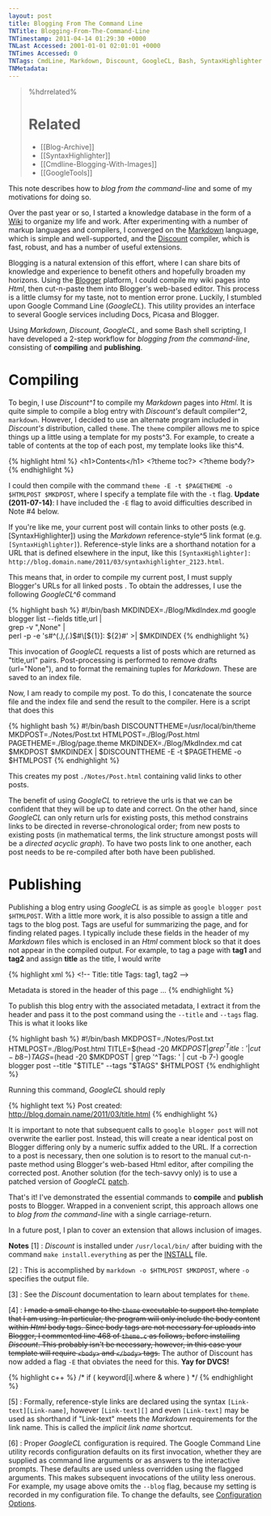 ```yaml
---
layout: post
title: Blogging From The Command Line
TNTitle: Blogging-From-The-Command-Line
TNTimestamp: 2011-04-14 01:29:30 +0000
TNLast Accessed: 2001-01-01 02:01:01 +0000
TNTimes Accessed: 0
TNTags: CmdLine, Markdown, Discount, GoogleCL, Bash, SyntaxHighlighter
TNMetadata: 
---
```



>%hdrrelated%
># Related
> * [[Blog-Archive]]
> * [[SyntaxHighlighter]]
> * [[Cmdline-Blogging-With-Images]]
> * [[GoogleTools]]

<!--
Title: Blogging-From-The-Command-Line
-->

This note describes how to _blog from the command-line_ and some of my motivations for doing so.

Over the past year or so, I started a knowledge database in the form of a [Wiki](http://en.wikipedia.org/wiki/Wiki) to organize my life and work.  After experimenting with a number of markup languages and compilers, I converged on the [Markdown](http://daringfireball.net/projects/markdown/) language, which is simple and well-supported, and the [Discount](http://www.pell.portland.or.us/~orc/Code/discount/) compiler, which is fast, robust, and has a number of useful extensions.

Blogging is a natural extension of this effort, where I can share bits of knowledge and experience to benefit others and hopefully broaden my horizons.  Using the [Blogger](http://www.blogger.com) platform, I could compile my wiki pages into _Html_, then cut-n-paste them into Blogger's web-based editor.  This process is a little clumsy for my taste, not to mention error prone.  Luckily, I stumbled upon Google Command Line (_GoogleCL_).  This utility provides an interface to several Google services including Docs, Picasa and Blogger.

Using _Markdown_, _Discount_, _GoogleCL_, and some Bash shell scripting, I have developed a 2-step workflow for _blogging from the command-line_, consisting of **compiling** and **publishing**.

<!-- more -->

# Compiling

To begin, I use _Discount^1_ to compile my _Markdown_ pages into _Html_.  It is quite simple to compile a blog entry with _Discount's_ default compiler^2, `markdown`.  However, I decided to use an alternate program included in _Discount's_ distribution, called `theme`.  The `theme` compiler allows me to spice things up a little using a template for my posts^3.  For example, to create a table of contents at the top of each post, my template looks like this^4.

{% highlight html %}
&lt;h1&gt;Contents&lt;/h1&gt;
&lt;?theme toc?&gt;
&lt;?theme body?&gt;
{% endhighlight %}

I could then compile with the command `theme -E -t $PAGETHEME -o $HTMLPOST $MKDPOST`, where I specify a template file with the `-t` flag.  __Update (2011-07-14)__: I have included the `-E` flag to avoid difficulties described in Note #4 below.

If you're like me, your current post will contain links to other posts (e.g. [SyntaxHighlighter]) using the _Markdown_ reference-style^5 link format (e.g. `[SyntaxHighlighter]`).  Reference-style links are a shorthand notation for a URL that is defined elsewhere in the input, like this `[SyntaxHighlighter]: http://blog.domain.name/2011/03/syntaxhighlighter_2123.html`.

This means that, in order to compile my current post, I must supply Blogger's URLs for all linked posts .  To obtain the addresses, I use the following _GoogleCL^6_ command

{% highlight bash %}
#!/bin/bash
MKDINDEX=./Blog/MkdIndex.md
google blogger list --fields title,url | \
    grep -v ",None" | \
    perl -p -e 's#^(.*),(.*)$#\[${1}\]: ${2}#' >| $MKDINDEX
{% endhighlight %}

This invocation of _GoogleCL_ requests a list of posts which are returned as "title,url" pairs.  Post-processing is performed to remove drafts (url="None"), and to format the remaining tuples for _Markdown_.  These are saved to an index file.

Now, I am ready to compile my post.  To do this, I concatenate the source file and the index file and send the result to the compiler.  Here is a script that does this

{% highlight bash %}
#!/bin/bash
DISCOUNTTHEME=/usr/local/bin/theme
MKDPOST=./Notes/Post.txt
HTMLPOST=./Blog/Post.html
PAGETHEME=./Blog/page.theme
MKDINDEX=./Blog/MkdIndex.md
cat $MKDPOST $MKDINDEX | $DISCOUNTTHEME -E -t $PAGETHEME -o $HTMLPOST
{% endhighlight %}

This creates my post `./Notes/Post.html` containing valid links to other posts.

The benefit of using _GoogleCL_ to retrieve the urls is that we can be confident that they will be up to date and correct.  On the other hand, since _GoogleCL_ can only return urls for existing posts, this method constrains links to be directed in reverse-chronological order; from new posts to existing posts (in mathematical terms, the link structure amongst posts will be a _directed acyclic graph_).  To have two posts link to one another, each post needs to be re-compiled after both have been published.


# Publishing

Publishing a blog entry using _GoogleCL_ is as simple as `google blogger post $HTMLPOST`.  With a little more work, it is also possible to assign a title and tags to the blog post.  Tags are useful for summarizing the page, and for finding related pages.  I typically include these fields in the header of my _Markdown_ files which is enclosed in an _Html_ comment block so that it does not appear in the compiled output.  For example, to tag a page with **tag1** and **tag2** and assign **title** as the title, I would write

{% highlight xml %}
 &lt;!--
 Title: title
 Tags: tag1, tag2
 --&gt;

 Metadata is stored in the header of this page ...
{% endhighlight %}

To publish this blog entry with the associated metadata, I extract it from the header and pass it to the post command using the `--title` and `--tags` flag.  This is what it looks like

{% highlight bash %}
#!/bin/bash
MKDPOST=./Notes/Post.txt
HTMLPOST=./Blog/Post.html
TITLE=$(head -20 $MKDPOST | grep '^Title: ' | cut -b 8-)
TAGS=$(head -20 $MKDPOST | grep '^Tags: ' | cut -b 7-)
google blogger post --title "$TITLE" --tags "$TAGS" $HTMLPOST
{% endhighlight %}

Running this command, _GoogleCL_ should reply

{% highlight text %}
Post created: http://blog.domain.name/2011/03/title.html
{% endhighlight %}

It is important to note that subsequent calls to `google blogger post` will not overwrite the earlier post.  Instead, this will create a near identical post on Blogger differing only by a numeric suffix added to the URL.  If a correction to a post is necessary, then one solution is to resort to the manual cut-n-paste method using Blogger's web-based Html editor, after compiling the corrected post.  Another solution (for the tech-savvy only) is to use a patched version of _GoogleCL_ [patch](http://code.google.com/p/googlecl/issues/detail?id=260).

That's it!  I've demonstrated the essential commands to **compile** and **publish** posts to Blogger.  Wrapped in a convenient script, this approach allows one to _blog from the command-line_ with a single carriage-return.

In a future post, I plan to cover an extension that allows inclusion of images.


__Notes__
[1]
: _Discount_ is installed under `/usr/local/bin/` after buiding with the command `make install.everything` as per the [INSTALL](https://github.com/Orc/discount/blob/master/INSTALL) file.

[2]
: This is accomplished by `markdown -o $HTMLPOST $MKDPOST`, where `-o` specifies the output file.

[3]
: See the _Discount_ documentation to learn about templates for `theme`.

[4]
: ~~I made a small change to the `theme` executable to support the template that I am using.  In particular, the program will only include the body content within _Html_ body tags.  Since body tags are not necessary for uploads into Blogger, I commented line 468 of `theme.c` as follows, before installing _Discount_.  This probably isn't be necessary, however, in this case your template will require `<body>` and `</body>` tags.~~  The author of Discount has now added a flag `-E` that obviates the need for this.  **Yay for DVCS!**

{% highlight c++ %}
/* if ( keyword[i].where & where ) */
{% endhighlight %}

[5]
: Formally, reference-style links are declared using the syntax `[Link-text][Link-name]`, however `[Link-text][]` and even `[Link-text]` may be used as shorthand if "Link-text" meets the _Markdown_ requirements for the link name.  This is called the _implicit link name_ shortcut.

[6]
: Proper _GoogleCL_ configuration is required.  The Google Command Line utility records configuration defaults on its first invocation, whether they are supplied as command line arguments or as answers to the interactive prompts.  These defaults are used unless overridden using the flagged arguments.  This makes subsequent invocations of the utility less onerous.  For example, my usage above omits the `--blog` flag, because my setting is recorded in my configuration file.  To change the defaults, see [Configuration Options](http://code.google.com/p/googlecl/wiki/ConfigurationOptions).



